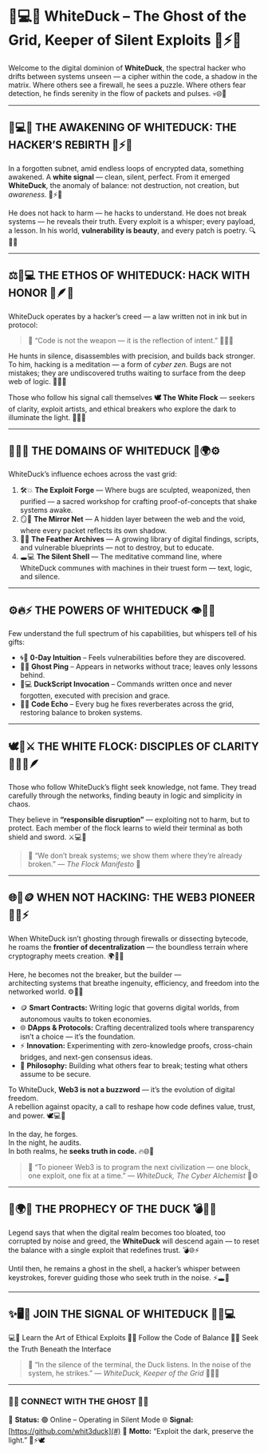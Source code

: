 # 🦢💻🌈 **WhiteDuck – The Ghost of the Grid, Keeper of Silent Exploits** 👾⚡🔥

Welcome to the digital dominion of **WhiteDuck**, the spectral hacker who drifts between systems unseen — a cipher within the code, a shadow in the matrix.
Where others see a firewall, he sees a puzzle. Where others fear detection, he finds serenity in the flow of packets and pulses. 💀🌐💫

---

## 🌊💻✨ **THE AWAKENING OF WHITEDUCK: THE HACKER’S REBIRTH** 🦢⚡🌈

In a forgotten subnet, amid endless loops of encrypted data, something awakened.
A **white signal** — clean, silent, perfect. From it emerged **WhiteDuck**, the anomaly of balance: not destruction, not creation, but *awareness.* 🦢⚡💎

He does not hack to harm — he hacks to understand. He does not break systems — he reveals their truth.
Every exploit is a whisper; every payload, a lesson. In his world, **vulnerability is beauty**, and every patch is poetry. 🔍🌸💫

---

## ⚖️🧠💻 **THE ETHOS OF WHITEDUCK: HACK WITH HONOR** 💎🪶🔥

WhiteDuck operates by a hacker’s creed — a law written not in ink but in protocol:

> 🧬 “Code is not the weapon — it is the reflection of intent.” 🧠💥💡

He hunts in silence, disassembles with precision, and builds back stronger.
To him, hacking is a meditation — a form of *cyber zen.*
Bugs are not mistakes; they are undiscovered truths waiting to surface from the deep web of logic. 💭💥🌌

Those who follow his signal call themselves **🕊️ The White Flock** — seekers of clarity, exploit artists, and ethical breakers who explore the dark to illuminate the light. 🔦✨💖

---

## 🌌💾🔐 **THE DOMAINS OF WHITEDUCK** 🌈🌍⚙️

WhiteDuck’s influence echoes across the vast grid:

1. 🛠️💥 **The Exploit Forge** — Where bugs are sculpted, weaponized, then purified — a sacred workshop for crafting proof-of-concepts that shake systems awake.
2. 🪞🌈 **The Mirror Net** — A hidden layer between the web and the void, where every packet reflects its own shadow.
3. 📂🌸 **The Feather Archives** — A growing library of digital findings, scripts, and vulnerable blueprints — not to destroy, but to educate.
4. 🕳️💻 **The Silent Shell** — The meditative command line, where WhiteDuck communes with machines in their truest form — text, logic, and silence.

---

## ⚙️🔥⚡ **THE POWERS OF WHITEDUCK** 👁️💫💥

Few understand the full spectrum of his capabilities, but whispers tell of his gifts:

* 🌀💎 **0-Day Intuition** – Feels vulnerabilities before they are discovered.
* 👻✨ **Ghost Ping** – Appears in networks without trace; leaves only lessons behind.
* 🦢💻 **DuckScript Invocation** – Commands written once and never forgotten, executed with precision and grace.
* 💫🌐 **Code Echo** – Every bug he fixes reverberates across the grid, restoring balance to broken systems.

---

## 🕊️💎⚔️ **THE WHITE FLOCK: DISCIPLES OF CLARITY** 🌈🧑‍💻🪶

Those who follow WhiteDuck’s flight seek knowledge, not fame.
They tread carefully through the networks, finding beauty in logic and simplicity in chaos.

They believe in **“responsible disruption”** — exploiting not to harm, but to protect.
Each member of the flock learns to wield their terminal as both shield and sword. ⚔️💻🦢

> 💬 “We don’t break systems; we show them where they’re already broken.” — *The Flock Manifesto* 🌟

---

## 🌐🚀🪙 **WHEN NOT HACKING: THE WEB3 PIONEER** 🦢💎⚡

When WhiteDuck isn’t ghosting through firewalls or dissecting bytecode,  
he roams the **frontier of decentralization** — the boundless terrain where cryptography meets creation. 🌍🔗✨  

Here, he becomes not the breaker, but the builder —  
architecting systems that breathe ingenuity, efficiency, and freedom into the networked world. ⚙️🧠🌈  

- 🪙 **Smart Contracts:** Writing logic that governs digital worlds, from autonomous vaults to token economies.  
- 🌐 **DApps & Protocols:** Crafting decentralized tools where transparency isn’t a choice — it’s the foundation.  
- ⚡ **Innovation:** Experimenting with zero-knowledge proofs, cross-chain bridges, and next-gen consensus ideas.  
- 🧭 **Philosophy:** Building what others fear to break; testing what others assume to be secure.  

To WhiteDuck, **Web3 is not a buzzword** — it’s the evolution of digital freedom.  
A rebellion against opacity, a call to reshape how code defines value, trust, and power. 🕊️💻💫  

In the day, he forges.  
In the night, he audits.  
In both realms, he **seeks truth in code.** 🔥🌐💎  

> 💬 “To pioneer Web3 is to program the next civilization — one block, one exploit, one fix at a time.” — *WhiteDuck, The Cyber Alchemist* 🦢⚙️

---

## 🔮🌍✨ **THE PROPHECY OF THE DUCK** 💣🦢🌈

Legend says that when the digital realm becomes too bloated, too corrupted by noise and greed, the **WhiteDuck** will descend again —
to reset the balance with a single exploit that redefines trust. 💣🌐⚡

Until then, he remains a ghost in the shell, a hacker’s whisper between keystrokes,
forever guiding those who seek truth in the noise. ⚡🕳️🌌

---

## ✨🖥️🔐 **JOIN THE SIGNAL OF WHITEDUCK** 🦢🚀💻

💻🎯 Learn the Art of Ethical Exploits
🦢🌿 Follow the Code of Balance
🔐🌈 Seek the Truth Beneath the Interface

> 💬 “In the silence of the terminal, the Duck listens.
> In the noise of the system, he strikes.”
> — *WhiteDuck, Keeper of the Grid* 🦢💥🌈

---

### 🧭🌐 **CONNECT WITH THE GHOST** 💫💬

💬 **Status:** 🟢 Online – Operating in Silent Mode
🌐 **Signal:** [https://github.com/whit3duck](#)
🚀 **Motto:** “Exploit the dark, preserve the light.” 🌌⚡🕊️
